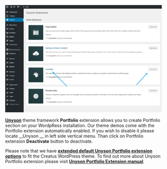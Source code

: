 <div class="thz-lightbox-gallery" markdown="1">
<div class="thz-doc-image max">
<a class="thz-lightbox mfp-image" href="../../docs-media/portfolio-extension.jpg" data-mfp-title="Creatus WordPress Theme Unyson Portfolio extension" data-modal-size="large">
	<img src="../../docs-media/portfolio-extension.jpg" alt="Creatus WordPress Theme Unyson Portfolio extension" />
</a>
</div>

<div id="search" markdown="1">

<a href="http://unyson.io/" target="_blank">__Unyson__</a> theme framework __Portfolio__ extension allows you to create Portfolio section on your WordpRess installation. Our theme demos come with the Portfolio extension automatically enabled. If you wish to disable it please locate __Unyson __ in left side vertical menu. Than click on Portfolio extension __Deactivate__ button to deactivate. 

Please note that we have <a href="https://themezly.com/docs/portfolio-project-options/">__extended default Unyson Portfolio extension options__</a> to fit the Creatus WordPress theme. To find out more about Unyson Portfolio extension please visit <a href="http://manual.unyson.io/en/latest/extension/portfolio/" target="_blank">__Unyson Portfolio Extension manual__</a>.


</div>

</div>